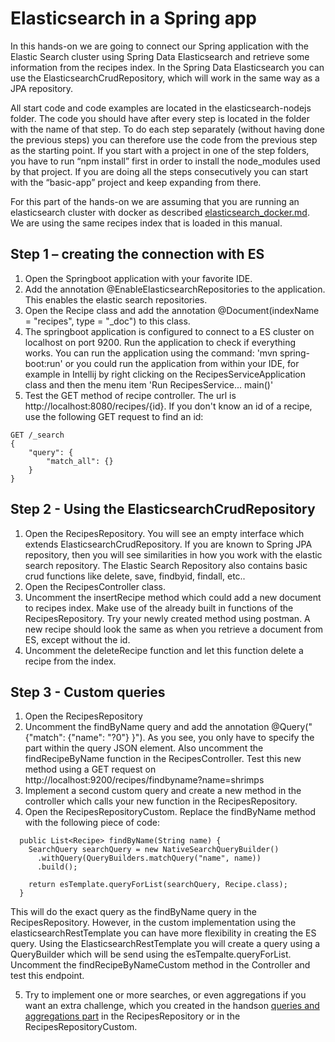 # Elasticsearch in a Spring app

In this hands-on we are going to connect our Spring application with the Elastic Search cluster using Spring Data Elasticsearch and retrieve some information from the recipes index. In the Spring Data Elasticsearch you can use the ElasticsearchCrudRepository, which will work in the same way as a JPA repository.

All start code and code examples are located in the elasticsearch-nodejs folder. The code you should have after every step is located in the folder with the name of that step. To do each step separately (without having done the previous steps) you can therefore use the code from the previous step as the starting point. If you start with a project in one of the step folders, you have to run “npm install” first in order to install the node_modules used by that project. If you are doing all the steps consecutively you can start with the “basic-app” project and keep expanding from there.

For this part of the hands-on we are assuming that you are running an elasticsearch cluster with docker as described [elasticsearch_docker.md](elasticsearch_docker.md). We are using the same recipes index that is loaded in this manual.

## Step 1 – creating the connection with ES

1. Open the Springboot application with your favorite IDE.
2. Add the annotation @EnableElasticsearchRepositories to the application. This enables the elastic search repositories.
3. Open the Recipe class and add the annotation @Document(indexName = "recipes", type = "\_doc") to this class.
4. The springboot application is configured to connect to a ES cluster on localhost on port 9200. Run the application to check if everything works. You can run the application using the command: 'mvn spring-boot:run' or you could run the application from within your IDE, for example in Intellij by right clicking on the RecipesServiceApplication class and then the menu item 'Run RecipesService... main()'
5. Test the GET method of recipe controller. The url is http://localhost:8080/recipes/{id}. If you don't know an id of a recipe, use the following GET request to find an id:
```
GET /_search
{
    "query": {
        "match_all": {}
    }
}
```

## Step 2 - Using the ElasticsearchCrudRepository

1. Open the RecipesRepository. You will see an empty interface which extends ElasticsearchCrudRepository. If you are known to Spring JPA repository, then you will see similarities in how you work with the elastic search repository. The Elastic Search Repository also contains basic crud functions like delete, save, findbyid, findall, etc..
2. Open the RecipesController class.
3. Uncomment the insertRecipe method which could add a new document to recipes index. Make use of the already built in functions of the RecipesRepository. Try your newly created method using postman. A new recipe should look the same as when you retrieve a document from ES, except without the id.
4. Uncomment the deleteRecipe function and let this function delete a recipe from the index.

## Step 3 - Custom queries

1. Open the RecipesRepository
2. Uncomment the findByName query and add the annotation @Query("{\"match\": {\"name\": \"?0\"} }"). As you see, you only have to specify the part within the query JSON element. Also uncomment the findRecipeByName function in the RecipesController. Test this new method using a GET request on http://localhost:9200/recipes/findbyname?name=shrimps
3. Implement a second custom query and create a new method in the controller which calls your new function in the RecipesRepository.
4. Open the RecipesRepositoryCustom. Replace the findByName method with the following piece of code:

```
  public List<Recipe> findByName(String name) {
    SearchQuery searchQuery = new NativeSearchQueryBuilder()
      .withQuery(QueryBuilders.matchQuery("name", name))
      .build();

    return esTemplate.queryForList(searchQuery, Recipe.class);
  }
```

This will do the exact query as the findByName query in the RecipesRepository. However, in the custom implementation using the elasticsearchRestTemplate you can have more flexibility in creating the ES query. Using the ElasticsearchRestTemplate you will create a query using a QueryBuilder which will be send using the esTempalte.queryForList. Uncomment the findRecipeByNameCustom method in the Controller and test this endpoint.

5. Try to implement one or more searches, or even aggregations if you want an extra challenge, which you created in the handson [queries and aggregations part](queries_aggregations.md) in the RecipesRepository or in the RecipesRepositoryCustom.
